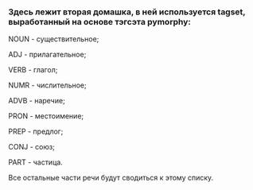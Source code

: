 ### Здесь лежит вторая домашка, в ней используется tagset, выработанный на основе тэгсэта pymorphy:

NOUN - существительное;

ADJ - прилагательное;

VERB - глагол;

NUMR - числительное;

ADVB - наречие;

PRON - местоимение;

PREP - предлог;

CONJ - союз;

PART - частица.

Все остальные части речи будут сводиться к этому списку.
